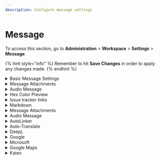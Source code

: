 ```yaml
---
description: Configure message settings
---
```


# Message

To access this section, go to **Administration** > **Workspace** > **Settings** > **Message**.

{% hint style="info" %}
Remember to hit **Save Changes** in order to apply any changes made.
{% endhint %}

<details>

<summary>Basic Message Settings</summary>

* **Allow message Editing**: When enabled, users have the ability to edit messages.

<!---->

* **Block message editing after**: Takes in time in minutes in which users are allowed to edit messages in which after they are unable.

<!---->

* **Allow message-deleting**: When enabled, users are able to delete messages.

<!---->

* **Block message deleting after**: Let's you set a duration in minutes in which users are allowed to delete messages.

<!---->

* **Allow Unrecognized Slash Commands**: When enabled, unknown Slash Commands are allowed.

<!---->

* **Allow user direct messages to themselves**: When enabled, users are able to send direct messages to themselves.

<!---->

* **Always Search Using RegExp**: When enabled, all searches use RegExp. We recommend setting i `True` if your language is not supported on [MongoDB text search](https://docs.mongodb.org/manual/reference/text-search-languages/#text-search-languages).

<!---->

* **Show Edited Status**: When enabled, shows `edited` whenever a message is edited.

<!---->

* **Show Deleted Status**: When enabled, shows `deleted` when a message is deleted.

<!---->

* **Allow Message bad words filtering**: When enabled, words in the blacklist are filtered on the server.

<!---->

* **Add Bad Words to the Blacklist**: Takes in a list of comma-separated words that should be filtered from the workspace.

<!---->

* **Remove words from the Blacklist**: Takes in any word already on the Blacklist and removes it.

<!---->

* **Keep Per Message Editing History**: Whether or not to keep message editing history.

<!---->

* **Maximum Channel Size for ALL Message**: Lets you set the maximum size of a channel.

<!---->

* **Maximum Allowed Characters Per Message**: Lets you set the maximum number of characters a message can contain.

<!---->

* **Allow converting long messages to attachments**: When enabled, long messages can be converted to attachments.

<!---->

* **Show Formatting Tips**: When enabled, formatting tips are shown below the message field.

<!---->

* **Grouping Period (in seconds)**: Messages are grouped with the previous message if both are from the same user and the elapsed time was less than the informed time in seconds.

<!---->

* **Embed Link Previews**: Whether embedded link previews are enabled or not when a user posts a link to a website.

<!---->

* **Embed Request User Agent**: Lets you set a request user agent.

<!---->

* **Message\_SetNameToAliasEnabled**: Enable to set message alias.

<!---->

* **Embed Cache Expiration Days**: Lets you set how long you want the cache to be embedded.

<!---->

* **Disable Embed for Users**: Comma-separated list of usernames to disable the embedded link previews.

<!---->

* **Embed Ignored Hosts**: Comma-separated list of hosts or CIDR addresses, eg. `localhost`, `127.0.0.1`, `10.0.0.0/8`, `172.16.0.0/12`, `192.168.0.0/16`

<!---->

* **Safe Ports**: Comma-separated list of ports allowed for previewing.

<!---->

* **Time Format**: Let's you set the format of time on your server. See also: [Moment.js](http://momentjs.com/docs/#/displaying/format/)

<!---->

* **Date Format**: Lets you set the format of the date in your server.

<!---->

* **Time and Date Format**: Lets you set the time and date format.

<!---->

* **Maximum Number of Chained Quotes**: Lets you set the maximum number of Chained quotes.

<!---->

* **Hide System Messages**: Set whether or not system messages are hidden.

<!---->

* **DirectMesssage\_maxUsers**: Specifies the maximum uses for direct messages.

<!---->

* **Message Erasure Type**: Select from the drop-down what to do with messages of users who removed their accounts.

<!---->

* **Code highlighting languages list**: Comma-separated list of languages (all supported languages at [https://github.com/highlightjs/highlight.js/tree/9.18.5#supported-languages](https://github.com/highlightjs/highlight.js/tree/9.18.5#supported-languages) ) that are used to highlight code blocks.

<!---->

* **Video Recorder Enabled**: Requires `video/webm` files to be an accepted media type within **File Upload** settings.

<!---->

* **Show Read Receipts**: Whether to show read receipts.

<!---->

* **Detailed Read Receipts**: Shows each user's read receipts.

<!---->

* **Allow Message Pinning**: When enabled, allow messages to be pinned to any of the channels.

<!---->

* **Allow Message Snippeting**: when enabled, message sniping is allowed.

<!---->

* **Allow Message Starring**: when enabled, users is able to star messages.

</details>

<details>

<summary>Message Attachments</summary>

* **Group Attachment Buttons**: This groups the icons under an expandable menu. Takes up less screen space.

<!---->

* **Enable image thumbnails to save bandwidth**: Thumbnails are served instead of the original image to reduce bandwidth usage. Images at original resolution can be downloaded using the icon next to the attachment's name.

<!---->

* **Thumbnail's max width (in pixels)**: Lets you set in ox the maximum thumbnail width.

<!---->

* **Thumbnail's max height (in pixels)**: Lets you set in ox the maximum thumbnail height.

<!---->

* **Remove EXIF metadata from supported files**: Strip out EXIF metadata from image files (jpeg, tiff, etc.). This setting is not retroactive, so files uploaded while disabled have EXIF data.

</details>

<details>

<summary>Audio Message</summary>

* **Audio Recorder Enabled**: When set to true, users are able to record audio.

<!---->

* **Audio Message Bit Rate**: Lets you set the bit rate for audio messages.

</details>

<details>

<summary>Hex Color Preview</summary>

**Enabled**: Let's you set preview for hex colors.

</details>

<details>

<summary>Issue tracker links</summary>

* **Enabled**: Lets you enable issue link tracker.

&#x20;**Warning**: Do not enable this and the **Hex Color Preview** at the same time.

* **Template for issue links**: Template for issue links; `%s` are replaced by the issue number.

</details>

<details>

<summary>Markdown</summary>

* **Markdown Parser**: A dropdown to select the markdown parser.

<!---->

* **Allow Markdown headers in messages**: When enabled, markdown headers will be included in messages.

<!---->

* **Markdown Support Schemes for Link**: Comma-separated list of allowed schemes.

<!---->

* **Enable Marked GFM**: Enable Marked GFM

<!---->

* **Enable Marked Tables**: Enables marked tables

<!---->

* **Enable Marked Breaks**: Enables marked breaks

<!---->

* **Enable Marked Pedantic**: Enables Marked Pedantic

<!---->

* **Enable Marked Smart Lists**: Enables Marked Smart Lists

<!---->

* **Enable Marked Smartypants**: Enables Marked Smartypants

</details>

<details>

<summary>Message Attachments</summary>

* **Group Attachment Buttons**: When enabled, groups the icons under an expandable menu. Takes up less screen space.
* **Enable image thumbnails to save bandwidth**: Thumbnails are served instead of the original image to reduce bandwidth usage. Images at original resolution can be downloaded using the icon next to the attachment's name.
* **Thumbnail's max width (in pixels)**: Takes in thumbnail's max width in pixels
* **Thumbnail's max height (in pixels)**: Takes in thumbnail's max height in pixels
* **Remove EXIF metadata from supported files**: When enabled, strips out EXIF metadata from image files (jpeg, tiff, etc.). This setting is not retroactive, so files uploaded while disabled will have EXIF data

</details>

<details>

<summary>Audio Message</summary>

* **Audio Recorder Enabled**: When enabled, audio messages can be recorded.
* **Audio Message Bit Rate**: Takes audio message bit rate.

</details>

<details>

<summary>AutoLinker</summary>

* **Enabled**: If enabled, lets you enable auto-linking.

<!---->

* **AutoLinker Strip Prefix**: When enabled, linking is stripped. Short display. e.g. `https://rocket.chat` => `rocket.chat`

<!---->

* **AutoLinker Scheme:// URLs**: Scheme auto linker.

<!---->

* **AutoLinker 'www' URLs**: If enabled, www URLs are auto-linked.

<!---->

* **AutoLinker TLD URLs**: If enabled, TLD URLs will be auto-linked.

<!---->

* **AutoLinker URL Regular Expression**: Lets you set RegExp for URL auto-linking.

<!---->

* **AutoLinker Email**: When enabled, emails are auto-linked.

<!---->

* **AutoLinker Phone**:  If enabled, automatically linked for Phone numbers. e.g. `(123)456-7890`

</details>

<details>

<summary>Auto-Translate</summary>

* **Enable Auto-Translate**: Enabling auto-translation allows users with `auto-translate` permission to have all messages automatically translated into their selected language. Fees may apply.

<!---->

* **Service Provider**: A drop-down to select the translation service provider.

</details>

<details>

<summary>DeepL</summary>

**API Key**: Takes in DeepL API key.

</details>

<details>

<summary>Google</summary>

**API Key**: Takes in the Google API key.

</details>

<details>

<summary>Microsoft</summary>

**Ocp-Apim-Subscription-Key**: Takes in your Microsoft Ocp-Apim-Subscription-Key.

</details>

<details>

<summary>Google Maps</summary>

* **Enable Mapview**: Enabling map view displays a location share button on the right of the chat input field.

<!---->

* **Google Static Maps API Key**: The Google Static Maps API Key. This can be obtained from the Google Developers Console for free.

</details>

<details>

<summary>Katex</summary>

* **Katex Enabled**: When enabled, allows using [katex](http://khan.github.io/KaTeX/) for math typesetting in messages.

<!---->

* **Allow Parenthesis Syntax**: When enabled, you can use \[katex block] and (inline katex) syntaxes.

<!---->

* **Allow Dollar Syntax**: When enabled, allows using `$$katex block$$` and `$inline katex$` syntaxes.

</details>
